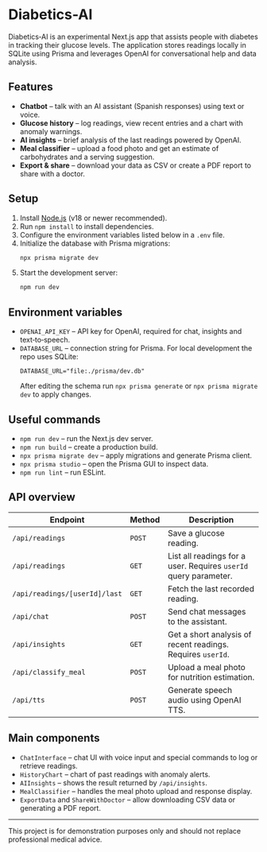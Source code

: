 # Diabetics-AI

Diabetics‑AI is an experimental Next.js app that assists people with diabetes in tracking their glucose levels. The application stores readings locally in SQLite using Prisma and leverages OpenAI for conversational help and data analysis.

## Features

- **Chatbot** – talk with an AI assistant (Spanish responses) using text or voice.
- **Glucose history** – log readings, view recent entries and a chart with anomaly warnings.
- **AI insights** – brief analysis of the last readings powered by OpenAI.
- **Meal classifier** – upload a food photo and get an estimate of carbohydrates and a serving suggestion.
- **Export & share** – download your data as CSV or create a PDF report to share with a doctor.

## Setup

1. Install [Node.js](https://nodejs.org) (v18 or newer recommended).
2. Run `npm install` to install dependencies.
3. Configure the environment variables listed below in a `.env` file.
4. Initialize the database with Prisma migrations:
   ```bash
   npx prisma migrate dev
   ```
5. Start the development server:
   ```bash
   npm run dev
   ```

## Environment variables

- `OPENAI_API_KEY` – API key for OpenAI, required for chat, insights and text‑to‑speech.
- `DATABASE_URL` – connection string for Prisma. For local development the repo uses SQLite:
  ```env
  DATABASE_URL="file:./prisma/dev.db"
  ```
  After editing the schema run `npx prisma generate` or `npx prisma migrate dev` to apply changes.

## Useful commands

- `npm run dev` – run the Next.js dev server.
- `npm run build` – create a production build.
- `npx prisma migrate dev` – apply migrations and generate Prisma client.
- `npx prisma studio` – open the Prisma GUI to inspect data.
- `npm run lint` – run ESLint.

## API overview

| Endpoint | Method | Description |
| --- | --- | --- |
| `/api/readings` | `POST` | Save a glucose reading. |
| `/api/readings` | `GET` | List all readings for a user. Requires `userId` query parameter. |
| `/api/readings/[userId]/last` | `GET` | Fetch the last recorded reading. |
| `/api/chat` | `POST` | Send chat messages to the assistant. |
| `/api/insights` | `GET` | Get a short analysis of recent readings. Requires `userId`. |
| `/api/classify_meal` | `POST` | Upload a meal photo for nutrition estimation. |
| `/api/tts` | `POST` | Generate speech audio using OpenAI TTS. |

## Main components

- `ChatInterface` – chat UI with voice input and special commands to log or retrieve readings.
- `HistoryChart` – chart of past readings with anomaly alerts.
- `AIInsights` – shows the result returned by `/api/insights`.
- `MealClassifier` – handles the meal photo upload and response display.
- `ExportData` and `ShareWithDoctor` – allow downloading CSV data or generating a PDF report.

---

This project is for demonstration purposes only and should not replace professional medical advice.
